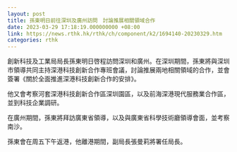 ```yaml
---
layout: post
title: 孫東明日前往深圳及廣州訪問　討論推展相關領域合作
date: 2023-03-29 17:18:19.000000000 +08:00
link: https://news.rthk.hk/rthk/ch/component/k2/1694140-20230329.htm
categories: rthk
---
```


​創新科技及工業局局長孫東明日啓程訪問深圳和廣州。在深圳期間，孫東將與深圳市領導共同主持深港科技創新合作專班會議，討論推展兩地相關領域的合作，並會簽署《關於全面推進深港科技創新合作的安排》。

他又會考察河套深港科技創新合作區深圳園區，以及前海深港現代服務業合作區，並到科技企業調研。

在廣州期間，孫東將拜訪廣東省領導，以及與廣東省科學技術廳領導會面，並考察南沙。

孫東會在周五下午返港，他離港期間，副局長張曼莉將署任局長。
